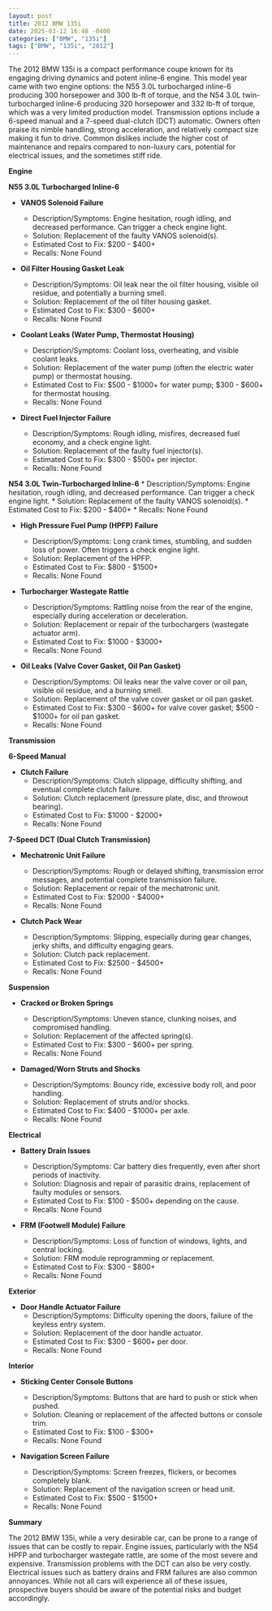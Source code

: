 ```yaml
---
layout: post
title: 2012 BMW 135i
date: 2025-03-12 16:48 -0400
categories: ["BMW", "135i"]
tags: ["BMW", "135i", "2012"]
---
```

The 2012 BMW 135i is a compact performance coupe known for its engaging driving dynamics and potent inline-6 engine. This model year came with two engine options: the N55 3.0L turbocharged inline-6 producing 300 horsepower and 300 lb-ft of torque, and the N54 3.0L twin-turbocharged inline-6 producing 320 horsepower and 332 lb-ft of torque, which was a very limited production model. Transmission options include a 6-speed manual and a 7-speed dual-clutch (DCT) automatic. Owners often praise its nimble handling, strong acceleration, and relatively compact size making it fun to drive. Common dislikes include the higher cost of maintenance and repairs compared to non-luxury cars, potential for electrical issues, and the sometimes stiff ride.

**Engine**

**N55 3.0L Turbocharged Inline-6**

*   **VANOS Solenoid Failure**
    *   Description/Symptoms: Engine hesitation, rough idling, and decreased performance. Can trigger a check engine light.
    *   Solution: Replacement of the faulty VANOS solenoid(s).
    *   Estimated Cost to Fix: $200 - $400+
    *   Recalls: None Found

*   **Oil Filter Housing Gasket Leak**
    *   Description/Symptoms: Oil leak near the oil filter housing, visible oil residue, and potentially a burning smell.
    *   Solution: Replacement of the oil filter housing gasket.
    *   Estimated Cost to Fix: $300 - $600+
    *   Recalls: None Found

*   **Coolant Leaks (Water Pump, Thermostat Housing)**
    *   Description/Symptoms: Coolant loss, overheating, and visible coolant leaks.
    *   Solution: Replacement of the water pump (often the electric water pump) or thermostat housing.
    *   Estimated Cost to Fix: $500 - $1000+ for water pump; $300 - $600+ for thermostat housing.
    *   Recalls: None Found

*   **Direct Fuel Injector Failure**
    *   Description/Symptoms: Rough idling, misfires, decreased fuel economy, and a check engine light.
    *   Solution: Replacement of the faulty fuel injector(s).
    *   Estimated Cost to Fix: $300 - $500+ per injector.
    *   Recalls: None Found

**N54 3.0L Twin-Turbocharged Inline-6**
    *   Description/Symptoms: Engine hesitation, rough idling, and decreased performance. Can trigger a check engine light.
    *   Solution: Replacement of the faulty VANOS solenoid(s).
    *   Estimated Cost to Fix: $200 - $400+
    *   Recalls: None Found

*   **High Pressure Fuel Pump (HPFP) Failure**
    *   Description/Symptoms: Long crank times, stumbling, and sudden loss of power. Often triggers a check engine light.
    *   Solution: Replacement of the HPFP.
    *   Estimated Cost to Fix: $800 - $1500+
    *   Recalls: None Found

*   **Turbocharger Wastegate Rattle**
    *   Description/Symptoms: Rattling noise from the rear of the engine, especially during acceleration or deceleration.
    *   Solution: Replacement or repair of the turbochargers (wastegate actuator arm).
    *   Estimated Cost to Fix: $1000 - $3000+
    *   Recalls: None Found

*   **Oil Leaks (Valve Cover Gasket, Oil Pan Gasket)**
    *   Description/Symptoms: Oil leaks near the valve cover or oil pan, visible oil residue, and a burning smell.
    *   Solution: Replacement of the valve cover gasket or oil pan gasket.
    *   Estimated Cost to Fix: $300 - $600+ for valve cover gasket; $500 - $1000+ for oil pan gasket.
    *   Recalls: None Found

**Transmission**

**6-Speed Manual**

*   **Clutch Failure**
    *   Description/Symptoms: Clutch slippage, difficulty shifting, and eventual complete clutch failure.
    *   Solution: Clutch replacement (pressure plate, disc, and throwout bearing).
    *   Estimated Cost to Fix: $1000 - $2000+
    *   Recalls: None Found

**7-Speed DCT (Dual Clutch Transmission)**

*   **Mechatronic Unit Failure**
    *   Description/Symptoms: Rough or delayed shifting, transmission error messages, and potential complete transmission failure.
    *   Solution: Replacement or repair of the mechatronic unit.
    *   Estimated Cost to Fix: $2000 - $4000+
    *   Recalls: None Found

*   **Clutch Pack Wear**
    *   Description/Symptoms: Slipping, especially during gear changes, jerky shifts, and difficulty engaging gears.
    *   Solution: Clutch pack replacement.
    *   Estimated Cost to Fix: $2500 - $4500+
    *   Recalls: None Found

**Suspension**

*   **Cracked or Broken Springs**
    *   Description/Symptoms: Uneven stance, clunking noises, and compromised handling.
    *   Solution: Replacement of the affected spring(s).
    *   Estimated Cost to Fix: $300 - $600+ per spring.
    *   Recalls: None Found

*   **Damaged/Worn Struts and Shocks**
    *   Description/Symptoms: Bouncy ride, excessive body roll, and poor handling.
    *   Solution: Replacement of struts and/or shocks.
    *   Estimated Cost to Fix: $400 - $1000+ per axle.
    *   Recalls: None Found

**Electrical**

*   **Battery Drain Issues**
    *   Description/Symptoms: Car battery dies frequently, even after short periods of inactivity.
    *   Solution: Diagnosis and repair of parasitic drains, replacement of faulty modules or sensors.
    *   Estimated Cost to Fix: $100 - $500+ depending on the cause.
    *   Recalls: None Found

*   **FRM (Footwell Module) Failure**
    *   Description/Symptoms: Loss of function of windows, lights, and central locking.
    *   Solution: FRM module reprogramming or replacement.
    *   Estimated Cost to Fix: $300 - $800+
    *   Recalls: None Found

**Exterior**

*   **Door Handle Actuator Failure**
    *   Description/Symptoms: Difficulty opening the doors, failure of the keyless entry system.
    *   Solution: Replacement of the door handle actuator.
    *   Estimated Cost to Fix: $300 - $600+ per door.
    *   Recalls: None Found

**Interior**

*   **Sticking Center Console Buttons**
    *   Description/Symptoms: Buttons that are hard to push or stick when pushed.
    *   Solution: Cleaning or replacement of the affected buttons or console trim.
    *   Estimated Cost to Fix: $100 - $300+
    *   Recalls: None Found

*   **Navigation Screen Failure**
    *   Description/Symptoms: Screen freezes, flickers, or becomes completely blank.
    *   Solution: Replacement of the navigation screen or head unit.
    *   Estimated Cost to Fix: $500 - $1500+
    *   Recalls: None Found

**Summary**

The 2012 BMW 135i, while a very desirable car, can be prone to a range of issues that can be costly to repair. Engine issues, particularly with the N54 HPFP and turbocharger wastegate rattle, are some of the most severe and expensive. Transmission problems with the DCT can also be very costly. Electrical issues such as battery drains and FRM failures are also common annoyances. While not all cars will experience all of these issues, prospective buyers should be aware of the potential risks and budget accordingly.

